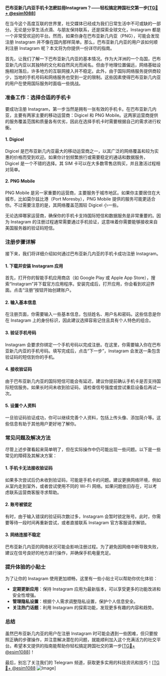 **巴布亚新几内亚手机卡怎麽註冊Instagram？——轻松搞定跨国社交第一步[[TG💪+ @esim1088](https://t.me/s/esim1088)]**

在当今这个高度互联的世界里，社交媒体已经成为我们日常生活中不可或缺的一部分。无论是分享生活点滴、与朋友保持联系，还是探索全球文化，Instagram 都是一个非常受欢迎的平台。然而，如果你身在巴布亚新几内亚（PNG），可能会发现注册 Instagram 并不像在国内那样简单。那么，巴布亚新几内亚的用户该如何顺利注册 Instagram 呢？本文将为你提供一份详尽的指南。

首先，让我们了解一下巴布亚新几内亚的基本情况。作为大洋洲的一个岛国，巴布亚新几内亚以其独特的文化和自然风光而闻名。但由于地理位置偏远，网络基础设施相对落后，许多地方的互联网接入并不稳定。此外，由于国际网络服务提供商较少，当地的手机号码和网络服务也受到一定的限制。这些因素使得巴布亚新几内亚的用户在使用国际服务时面临一些挑战。

### **准备工作：选择合适的手机卡**

要成功注册 Instagram，第一步当然是拥有一张有效的手机卡。在巴布亚新几内亚，主要有两家主要的移动运营商：Digicel 和 PNG Mobile。这两家运营商提供的服务覆盖范围和质量各有优劣，因此在选择手机卡时需要根据自己的需求进行权衡。

#### **1. Digicel**
Digicel 是巴布亚新几内亚最大的移动运营商之一，以其广泛的网络覆盖和较为实惠的价格而受到欢迎。如果你计划频繁旅行或需要稳定的通话和数据服务，Digicel 是一个不错的选择。其 SIM 卡可以在大多数零售店购买，并且激活过程相对简单。

#### **2. PNG Mobile**
PNG Mobile 是另一家重要的运营商，主要服务于城市地区。如果你主要居住在大城市，比如莫尔兹比港（Port Moresby），PNG Mobile 提供的服务可能更适合你。不过需要注意的是，其网络覆盖范围较 Digicel 小一些。

无论选择哪家运营商，确保你的手机卡支持国际短信和数据服务是非常重要的。因为 Instagram 的注册过程通常需要通过手机验证，这意味着你需要能够接收来自美国服务器的验证码短信。

### **注册步骤详解**

接下来，我们将详细介绍如何通过巴布亚新几内亚的手机卡成功注册 Instagram。

#### **1. 下载并安装 Instagram 应用**
首先，打开你的智能手机应用商店（如 Google Play 或 Apple App Store），搜索“Instagram”并下载官方应用程序。安装完成后，打开应用，你会看到欢迎界面。点击“注册”按钮开始创建账户。

#### **2. 输入基本信息**
在注册页面，你需要输入一些基本信息，包括姓名、用户名和密码。这些信息是你在 Instagram 上的身份标识，因此建议选择容易记住且具有个人特色的组合。

#### **3. 验证手机号码**
Instagram 会要求你绑定一个手机号码以完成注册。在这里，你需要输入你在巴布亚新几内亚的手机号码。填写完成后，点击“下一步”，Instagram 会发送一条包含验证码的短信到你的手机。

#### **4. 接收验证码**
由于巴布亚新几内亚的国际短信可能会有延迟，建议你提前确认手机卡是否支持国际短信服务。如果长时间未收到验证码，请检查信号强度或尝试重启设备后再试一次。

#### **5. 设置个人资料**
一旦验证码验证成功，你可以继续完善个人资料，包括上传头像、添加简介等。这些信息有助于其他用户更好地了解你。

### **常见问题及解决方法**

尽管上述步骤看起来简单明了，但在实际操作中仍可能出现一些问题。以下是一些常见的障碍及其解决方案：

#### **1. 手机卡无法接收验证码**
如果多次尝试后仍未收到验证码，可能是手机卡的问题。建议更换网络环境，例如从室内走到室外，或者尝试使用不同的 Wi-Fi 网络。如果问题依旧存在，可以考虑联系运营商客服寻求帮助。

#### **2. 账号被锁定**
有时，由于输入错误的验证码次数过多，Instagram 会暂时锁定账号。此时，你需要等待一段时间再重新尝试，或者直接联系 Instagram 官方客服请求解锁。

#### **3. 网络连接不稳定**
巴布亚新几内亚的网络状况可能会影响注册过程。为了避免因网络中断导致失败，建议在信号良好的地方进行操作，并确保手机电量充足。

### **提升体验的小贴士**

为了让你的 Instagram 使用更加顺畅，这里有一些小贴士可以帮助你优化体验：

- **定期更新应用**：保持 Instagram 应用为最新版本，可以享受更多的功能改进和安全性增强。
- **管理隐私设置**：根据个人需求调整隐私设置，保护个人信息安全。
- **关注热门话题**：利用 Instagram 的探索功能，发现更多有趣的内容和趋势。

### **总结**

虽然巴布亚新几内亚的用户在注册 Instagram 时可能会遇到一些困难，但只要按照正确的步骤操作，并注意解决潜在的问题，就能顺利加入这个充满活力的社交平台。希望本文提供的指南能帮助你轻松搞定跨国社交的第一步[[TG💪+ @esim1088](https://t.me/s/esim1088)]！

最后，别忘了关注我们的 Telegram 频道，获取更多实用的科技资讯和技巧！[[TG💪+ @esim1088](https://t.me/s/esim1088) ![Image](https://i.postimg.cc/4NQfJmqS/Snipaste-2025-05-13-00-14-12.png)]
